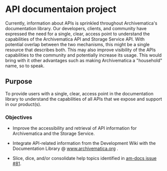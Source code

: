 # API documentaion project

Currently, information about APIs is sprinkled throughout Archivematica's documentation library. Our developers, clients, and community have expressed the need for a single, clear, access point to understand the capabilities of the Archivematica API and Storage Service API. With potential overlap between the two mechanisms, this might be a single resource that describes both. This may also improve visibility of the APIs capabilities to the community and potentially increase its usage. This would bring with it other advantages such as making Archivematica a "household" name, so to speak.


## Purpose

To provide users with a single, clear, access point in the documentation library to understand the capabilities of all APIs that we expose and support in our product(s).


### Objectives

* Improve the accessibility and retrieval of API information for Archivematica and the Storage Service.

* Integrate API-related information from the Development Wiki with the Documentation Library @ www.archivematica.org .

* Slice, dice, and/or consolidate help topics identified in [am-docs issue #81](https://github.com/artefactual/archivematica-docs/issues/81).




